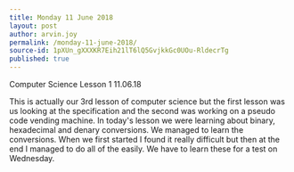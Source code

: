 ```yaml
---
title: Monday 11 June 2018
layout: post
author: arvin.joy
permalink: /monday-11-june-2018/
source-id: 1pXUn_gXXXKR7Eih21lT6lQ5GvjkkGc0UOu-RldecrTg
published: true
---
```

Computer Science Lesson 1             11.06.18

This is actually our 3rd lesson of computer science but the first lesson was us looking at the specification and the second was working on a pseudo code vending machine. In today's lesson we were learning about binary, hexadecimal and denary conversions.  We managed to learn the conversions. When we first started I found it really difficult but then at the end I managed to do all of the easily. We have to learn these for a test on Wednesday.

